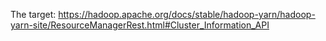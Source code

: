 
The target:
https://hadoop.apache.org/docs/stable/hadoop-yarn/hadoop-yarn-site/ResourceManagerRest.html#Cluster_Information_API
